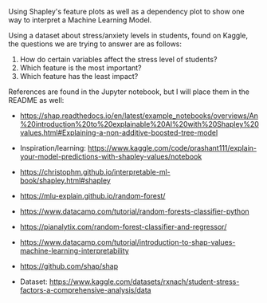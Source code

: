 Using Shapley's feature plots as well as a dependency plot to show one way to interpret a Machine Learning Model.

Using a dataset about stress/anxiety levels in students, found on Kaggle, the questions we are trying to answer are as follows:

1. How do certain variables affect the stress level of students? 
2. Which feature is the most important?
3. Which feature has the least impact?

References are found in the Jupyter notebook, but I will place them in the README as well:

- https://shap.readthedocs.io/en/latest/example_notebooks/overviews/An%20introduction%20to%20explainable%20AI%20with%20Shapley%20values.html#Explaining-a-non-additive-boosted-tree-model

- Inspiration/learning: https://www.kaggle.com/code/prashant111/explain-your-model-predictions-with-shapley-values/notebook

- https://christophm.github.io/interpretable-ml-book/shapley.html#shapley

- https://mlu-explain.github.io/random-forest/

- https://www.datacamp.com/tutorial/random-forests-classifier-python

- https://pianalytix.com/random-forest-classifier-and-regressor/

- https://www.datacamp.com/tutorial/introduction-to-shap-values-machine-learning-interpretability

- https://github.com/shap/shap

- Dataset: https://www.kaggle.com/datasets/rxnach/student-stress-factors-a-comprehensive-analysis/data
